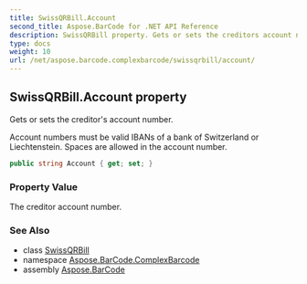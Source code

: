 ```yaml
---
title: SwissQRBill.Account
second_title: Aspose.BarCode for .NET API Reference
description: SwissQRBill property. Gets or sets the creditors account number
type: docs
weight: 10
url: /net/aspose.barcode.complexbarcode/swissqrbill/account/
---
```

## SwissQRBill.Account property

Gets or sets the creditor's account number.

Account numbers must be valid IBANs of a bank of Switzerland or Liechtenstein. Spaces are allowed in the account number.

```csharp
public string Account { get; set; }
```

### Property Value

The creditor account number.

### See Also

* class [SwissQRBill](../)
* namespace [Aspose.BarCode.ComplexBarcode](../../swissqrbill/)
* assembly [Aspose.BarCode](../../../)


